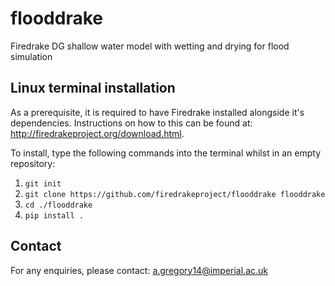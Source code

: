 # flooddrake
Firedrake DG shallow water model with wetting and drying for flood simulation

## Linux terminal installation
As a prerequisite, it is required to have Firedrake installed alongside it's dependencies. Instructions on how to this can be found at: http://firedrakeproject.org/download.html.

To install, type the following commands into the terminal whilst in an empty repository:

1. `git init`
2. `git clone https://github.com/firedrakeproject/flooddrake flooddrake`
3. `cd ./flooddrake`
4. `pip install .`

## Contact
For any enquiries, please contact: a.gregory14@imperial.ac.uk
